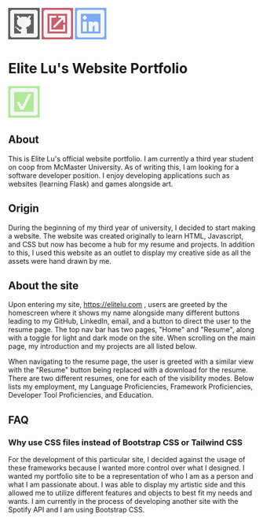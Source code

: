 [![](https://raw.githubusercontent.com/honkita/MD-Links/main/Pixel_GitHub.svg)](https://github.com/honkita) [![](https://raw.githubusercontent.com/honkita/MD-Links/main/Pixel_Link.svg)](https://elitelu.com) [![](https://raw.githubusercontent.com/honkita/MD-Links/main/Pixel_LinkedIn.svg)](https://www.linkedin.com/in/elitelu/)

# Elite Lu's Website Portfolio

![](https://raw.githubusercontent.com/honkita/MD-Links/main/Pixel_Maintained.svg)

## About

This is Elite Lu's official website portfolio.
I am currently a third year student on coop from McMaster University. As of writing this, I am looking for a software developer position. I enjoy developing applications such as websites (learning Flask) and games alongside art.

## Origin

During the beginning of my third year of university, I decided to start making a website. The website was created originally to learn HTML, Javascript, and CSS but now has become a hub for my resume and projects. In addition to this, I used this website as an outlet to display my creative side as all the assets were hand drawn by me.

## About the site

Upon entering my site, https://elitelu.com , users are greeted by the homescreen where it shows my name alongside many different buttons leading to my GitHub, LinkedIn, email, and a button to direct the user to the resume page. The top nav bar has two pages, "Home" and "Resume", along with a toggle for light and dark mode on the site. When scrolling on the main page, my introduction and my projects are all listed below.

When navigating to the resume page, the user is greeted with a similar view with the "Resume" button being replaced with a download for the resume. There are two different resumes, one for each of the visibility modes. Below lists my employment, my Language Proficiencies, Framework Proficiencies, Developer Tool Proficiencies, and Education.

## FAQ

### Why use CSS files instead of Bootstrap CSS or Tailwind CSS

For the development of this particular site, I decided against the usage of these frameworks because I wanted more control over what I designed. I wanted my portfolio site to be a representation of who I am as a person and what I am passionate about. I was able to display my artistic side and this allowed me to utilize different features and objects to best fit my needs and wants. I am currently in the process of developing another site with the Spotify API and I am using Bootstrap CSS.
